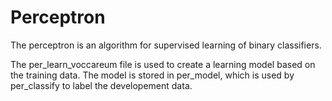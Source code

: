 # Perceptron

The perceptron is an algorithm for supervised learning of binary classifiers.

The per_learn_voccareum file is used to create a learning model based on the training data. The model is stored in per_model,
which is used by per_classify to label the developement data.
